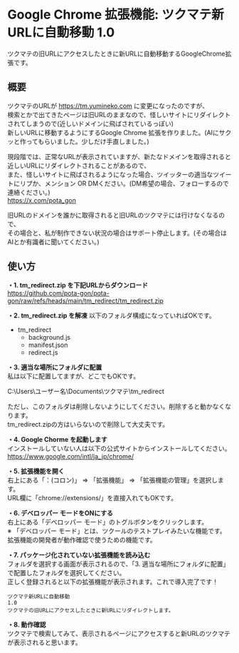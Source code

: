 # Google Chrome 拡張機能: ツクマテ新URLに自動移動 1.0
ツクマテの旧URLにアクセスしたときに新URLに自動移動するGoogleChrome拡張です。

## 概要
ツクマテのURLが https://tm.yumineko.com に変更になったのですが、  
検索とかで出てきたページは旧URLのままなので、怪しいサイトにリダイレクトされてしまうので(近しいドメインに飛ばされているっぽい)  
新しいURLに移動するようにするGoogle Chrome 拡張を作りました。(AIにサクッと作ってもらいました。少しだけ手直しました。)

現段階では、正常なURLが表示されていますが、新たなドメインを取得されると近しいURLにリダイレクトされることがあるので、  
また、怪しいサイトに飛ばされるようになった場合、ツイッターの適当なツイートにリプか、メンション OR DMください。(DM希望の場合、フォローするので連絡ください。)  
https://x.com/pota_gon

旧URLのドメインを誰かに取得されると旧URLのツクマテには行けなくなるので、  
その場合と、私が制作できない状況の場合はサポート停止します。(その場合はAIとか有識者に聞いてください。)

## 使い方
**・1. tm_redirect.zip を下記URLからダウンロード**  
https://github.com/pota-gon/pota-gon/raw/refs/heads/main/tm_redirect/tm_redirect.zip

**・2. tm_redirect.zip を解凍**
以下のフォルダ構成になっていればOKです。
- tm_redirect
  - background.js
  - manifest.json
  - redirect.js

**・3. 適当な場所にフォルダに配置**  
私は以下に配置してますが、どこでもOKです。

C:\Users\ユーザー名\Documents\ツクマテ\tm_redirect

ただし、このフォルダは削除しないようにしてください。削除すると動かなくなります。  
tm_redirect.zipの方はいらないので削除して大丈夫です。

**・4. Google Chorme を起動します**  
インストールしていない人は以下の公式サイトからインストールしてください。  
https://www.google.com/intl/ja_jp/chrome/

**・5. 拡張機能を開く**  
右上にある「：(コロン)」 => 「拡張機能」 => 「拡張機能の管理」を選択します。  
URL欄に「chrome://extensions/」を直接入れてもOKです。

**・6. デベロッパー モードをONにする**  
右上にある「デベロッパー モード」のトグルボタンをクリックします。  
※ 「デベロッパー モード」とは、ツクールのテストプレイみたいな機能です。拡張機能の開発者が動作確認で使うための機能です。

**・7. パッケージ化されていない拡張機能を読み込む**  
フォルダを選択する画面が表示されるので、「3. 適当な場所にフォルダに配置」で配置したフォルダを選択してください。  
正しく登録されると以下の拡張機能が表示されます。これで導入完了です！

```
ツクマテ新URLに自動移動
1.0
ツクマテの旧URLにアクセスしたときに新URLにリダイレクトします。
```

**・8. 動作確認**  
ツクマテで検索してみて、表示されるページにアクセスすると新URLのツクマテが表示されると思います。
